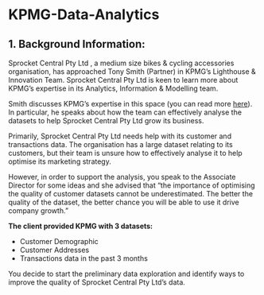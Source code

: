 # KPMG-Data-Analytics
 ## 1. Background Information:

 Sprocket Central Pty Ltd , a medium size bikes & cycling accessories organisation, has approached Tony Smith (Partner) in KPMG’s Lighthouse & Innovation Team. Sprocket Central Pty Ltd  is keen to learn more about KPMG’s expertise in its Analytics, Information & Modelling team. 

Smith discusses KPMG’s expertise in this space (you can read more [here](https://kpmg.com/au/en/home/services/advisory/management-consulting/digital/data-analytics-modelling.html)). In particular, he speaks about how the team can effectively analyse the datasets to help Sprocket Central Pty Ltd grow its business.

Primarily, Sprocket Central Pty Ltd needs help with its customer and transactions data. The organisation has a large dataset relating to its customers, but their team is unsure how to effectively analyse it to help optimise its marketing strategy.

However, in order to support the analysis, you speak to the Associate Director for some ideas and she advised that “the importance of optimising the quality of customer datasets cannot be underestimated. The better the quality of the dataset, the better chance you will be able to use it drive company growth.”

**The client provided KPMG with 3 datasets:**

- Customer Demographic
- Customer Addresses
- Transactions data in the past 3 months

You decide to start the preliminary data exploration and identify ways to improve the quality of Sprocket Central Pty Ltd’s data.